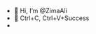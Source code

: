 - 👋 Hi, I’m @ZimaAli
- 👀 Ctrl+C, Ctrl+V+Success
- 

<!---
ZimaAli/ZimaAli is a ✨ special ✨ repository because its `README.md` (this file) appears on your GitHub profile.
You can click the Preview link to take a look at your changes.
--->
